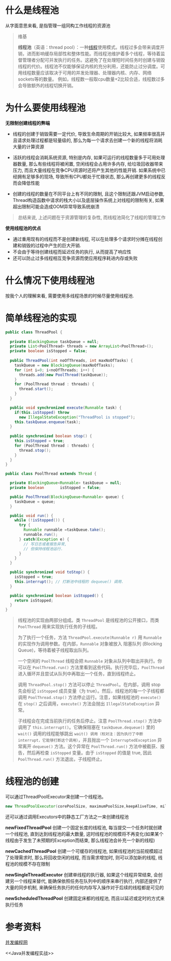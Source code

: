 # 什么是线程池

从字面意思来看, 是指管理一组同构工作线程的资源池

> 维基
>
> **线程池**（英语：thread pool）：一种[线程](https://wikipedia.tk.gugeeseo.com/baike-线程)使用模式。线程过多会带来调度开销，进而影响缓存局部性和整体性能。而线程池维护着多个线程，等待着监督管理者分配可并发执行的任务。这避免了在处理短时间任务时创建与销毁线程的代价。线程池不仅能够保证内核的充分利用，还能防止过分调度。可用线程数量应该取决于可用的并发处理器、处理器内核、内存、网络sockets等的数量。 例如，线程数一般取cpu数量+2比较合适，线程数过多会导致额外的线程切换开销。

# 为什么要使用线程池

**无限制创建线程的弊端**

- 线程的创建于销毁需要一定代价, 导致生命周期的开销比较大, 如果频率很高并且请求处理过程都是轻量级的, 那么为每一个请求去创建一个新的线程将消耗大量的计算资源

- 活跃的线程会消耗系统资源, 特别是内存, 如果可运行的线程数量多于可用处理器数量, 那么有些线程将被闲置, 空闲线程会占用许多内存, 给垃圾回收器带来压力, 而且大量线程在竞争CPU资源时还将产生其他的性能开销. 如果系统中已经拥有足够多的现场, 导致所有CPU都处于忙碌状态, 那么再创建更多的线程反而会降低性能

- 创建的线程的数量在不同平台上有不同的限制, 且这个限制还跟JVM启动参数, Thread构造函数中请求的栈大小以及底层操作系统上对线程的限制有关, 如果超出限制可能会造成OOM异常导致系统崩溃

> 总结来说, 上述问题在于资源管理的复杂性, 而线程池简化了线程的管理工作

**使用线程池的优点**

- 通过重用现有的线程而不是创建新线程, 可以在处理多个请求时分摊在线程创建和销毁的过程中产生的巨大开销. 
- 不会由于等待创建线程而延迟任务的执行, 从而提高了响应性
- 还可以防止过多线程相互竞争资源而使应用程序耗进内存或失败

# 什么情况下使用线程池

按我个人的理解来看, 需要使用多线程场景的时候尽量使用线程池.

# 简单线程池的实现

```Java
public class ThreadPool {
    
  private BlockingQueue taskQueue = null;
  private List<PoolThread> threads = new ArrayList<PoolThread>();
  private boolean isStopped = false;
  
  public ThreadPool(int noOfThreads, int maxNoOfTasks) {
    taskQueue = new BlockingQueue(maxNoOfTasks);
    for (int i=0; i<noOfThreads; i++) {
      threads.add(new PoolThread(taskQueue));
    }
    for (PoolThread thread : threads) {
      thread.start();
    }
  }

  public void synchronized execute(Runnable task) {
    if(this.isStopped) throw
      new IllegalStateException("ThreadPool is stopped");
    this.taskQueue.enqueue(task);
  }
 
  public synchronized boolean stop() {
    this.isStopped = true;
    for (PoolThread thread : threads) {
      thread.stop();
    }
  }
}
```

```Java
public class PoolThread extends Thread {

  private BlockingQueue<Runnable> taskQueue = null;
  private boolean       isStopped = false;

  public PoolThread(BlockingQueue<Runnable> queue) {
    taskQueue = queue;
  }

  public void run() {
    while (!isStopped()) {
      try {
        Runnable runnable =taskQueue.take();
        runnable.run();
      } catch(Exception e) {
        // 写日志或者报告异常,
        // 但保持线程池运行.
      }
    }
  }

  public synchronized void toStop() {
    isStopped = true;
    this.interrupt(); // 打断池中线程的 dequeue() 调用.
  }

  public synchronized boolean isStopped() {
    return isStopped;
  }
}
```

> 线程池的实现由两部分组成。类 `ThreadPool` 是线程池的公开接口，而类 `PoolThread` 用来实现执行任务的子线程。
>
> 为了执行一个任务，方法 `ThreadPool.execute(Runnable r)` 用 `Runnable` 的实现作为调用参数。在内部，`Runnable` 对象被放入 阻塞队列 (Blocking Queue)，等待着被子线程取出队列。
>
> 一个空闲的 `PoolThread` 线程会把 `Runnable` 对象从队列中取出并执行。你可以在 `PoolThread.run()` 方法里看到这些代码。执行完毕后，`PoolThread` 进入循环并且尝试从队列中再取出一个任务，直到线程终止。
>
> 调用 `ThreadPool.stop()` 方法可以停止 `ThreadPool`。在内部，调用 stop 先会标记 `isStopped` 成员变量（为 true）。然后，线程池的每一个子线程都调用 `PoolThread.stop()` 方法停止运行。注意，如果线程池的 `execute()` 在 `stop()` 之后调用，`execute()` 方法会抛出 `IllegalStateException` 异常。
>
> 子线程会在完成当前执行的任务后停止。注意 `PoolThread.stop()` 方法中调用了 `this.interrupt()`。它确保阻塞在 `taskQueue.dequeue()` 里的 `wait()` 调用的线程能够跳出 `wait() 调用（校对注：因为执行了中断interrupt，它能够打断这个调用）`，并且抛出一个 `InterruptedException` 异常离开 `dequeue()` 方法。这个异常在 `PoolThread.run()` 方法中被截获、报告，然后再检查 `isStopped` 变量。由于 `isStopped` 的值是 true, 因此 `PoolThread.run()` 方法退出，子线程终止。

# 线程池的创建

可以通过ThreadPoolExecutor来创建一个线程池。

```Java
new ThreadPoolExecutor(corePoolSize, maximumPoolSize,keepAliveTime, milliseconds,runnableTaskQueue, threadFactory,handler);
```
还可以通过调用Executors中的静态工厂方法之一来创建线程池

**newFixedThreadPool**
创建一个固定长度的线程池, 每当提交一个任务时就创建一个线程池, 直到达到线程池的最大数量, 这时线程池的规模将不再变化(如果某个线程由于发生了未预期的Exception而结束, 那么线程池会补充一个新的线程)

**newCachedThreadPool**
创建一个可缓存的线程池, 如果线程池的当前规模超过了处理需求时, 那么将回收空闲的线程, 而当需求增加时, 则可以添加新的线程, 线程池的规模不存在限制

**newSingleThreadExecutor**
创建单线程的执行器, 如果这个线程异常结束, 会创建另一个线程来替代, 能确保依照任务在队列中的顺序来串行执行, 内部还提供了大量的同步机制, 来确保任务执行的任何内存写入操作对于后续的线程都是可见的

**newScheduledThreadPool**
创建固定床都的线程池, 而且以延迟或定时的方式来执行任务

# 参考资料

[并发编程网](http://ifeve.com/thread-pools/)

<<Java并发编程实战>>